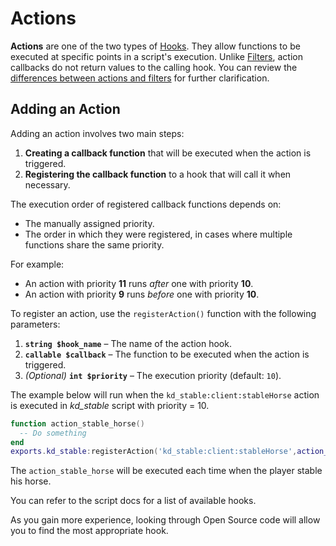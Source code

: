 # Actions

**Actions** are one of the two types of [Hooks](hooks). They allow functions to be executed at specific points in a script's execution. Unlike [Filters](filters), action callbacks do not return values to the calling hook. You can review the [differences between actions and filters](hooks#actions-vs-filters) for further clarification.

## Adding an Action

Adding an action involves two main steps:

1. **Creating a callback function** that will be executed when the action is triggered.
2. **Registering the callback function** to a hook that will call it when necessary.

The execution order of registered callback functions depends on:
* The manually assigned priority.
* The order in which they were registered, in cases where multiple functions share the same priority.

For example:
- An action with priority **11** runs *after* one with priority **10**.
- An action with priority **9** runs *before* one with priority **10**.

To register an action, use the `registerAction()` function with the following parameters:

1. **`string $hook_name`** – The name of the action hook.
2. **`callable $callback`** – The function to be executed when the action is triggered.
3. *(Optional)* **`int $priority`** – The execution priority (default: `10`).

The example below will run when the `kd_stable:client:stableHorse` action is executed in *kd_stable* script with priority = 10.

```lua
function action_stable_horse()
  -- Do something
end
exports.kd_stable:registerAction('kd_stable:client:stableHorse',action_stable_horse,10)
```
The `action_stable_horse` will be executed each time when the player stable his horse.

You can refer to the script docs for a list of available hooks.

As you gain more experience, looking through Open Source code will allow you to find the most appropriate hook.

